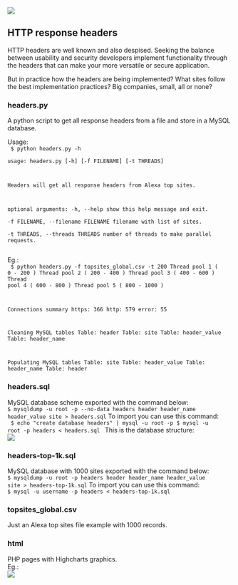 <a href="https://codeclimate.com/github/amenezes/headers"><img src="https://codeclimate.com/github/amenezes/headers/badges/gpa.svg" /></a>

## HTTP response headers
HTTP headers are well known and also despised. Seeking the balance between usability and security developers implement functionality through the headers that can make your more versatile or secure application.  

But in practice how the headers are being implemented? What sites follow the best implementation practices? Big companies, small, all or none?  

### headers.py
A python script to get all response headers from a file and store in a MySQL database.  

Usage:  
<code>
$ python headers.py -h  
usage: headers.py [-h] [-f FILENAME] [-t THREADS]  
  
Headers will get all response headers from Alexa top sites.
  
optional arguments:
  -h, --help                        show this help message and exit.  
  -f FILENAME, --filename FILENAME  filename with list of sites.  
  -t THREADS, --threads THREADS     number of threads to make parallel requests.  
</code>

Eg.:  
<code>
$ python headers.py -f topsites_global.csv -t 200
Thread pool 1 ( 0 - 200 )
Thread pool 2 ( 200 - 400 )
Thread pool 3 ( 400 - 600 )
Thread pool 4 ( 600 - 800 )
Thread pool 5 ( 800 - 1000 )

Connections summary
https: 366
http: 579
error: 55

Cleaning MySQL tables
Table: header
Table: site
Table: header_value
Table: header_name

Populating MySQL tables
Table: site
Table: header_value
Table: header_name
Table: header
</code>

### headers.sql
MySQL database scheme exported with the command below:  
<code>$ mysqldump -u root -p --no-data headers header header_name header_value site > headers.sql</code>
To import you can use this command:  
<code>
$ echo "create database headers" | mysql -u root -p
$ mysql -u root -p headers < headers.sql
</code>
This is the database structure:  
<img src="conf/DB_Structure.png">

### headers-top-1k.sql
MySQL database with 1000 sites exported with the command below:  
<code>$ mysqldump -u root -p headers header header_name header_value site > headers-top-1k.sql</code>
To import you can use this command:  
<code>$ mysql -u username -p headers < headers-top-1k.sql</code>

### topsites_global.csv
Just an Alexa top sites file example with 1000 records.  

### html
PHP pages with Highcharts graphics.  
Eg.:  
<img src="conf/strict-transport-security.png">
